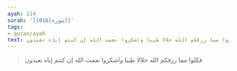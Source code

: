 ```yaml
---
ayah: 114
surah: '[[016|سورة]]'
tags:
- quran/ayah
text: فكلوا مما رزقكم الله حلالا طيبا واشكروا نعمت الله إن كنتم إياه تعبدون
---
```

> فكلوا مما رزقكم الله حلالا طيبا واشكروا نعمت الله إن كنتم إياه تعبدون
